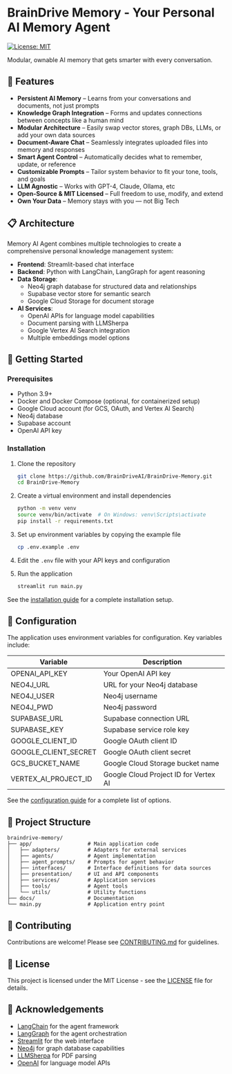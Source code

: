 # BrainDrive Memory - Your Personal AI Memory Agent

[![License: MIT](https://img.shields.io/badge/License-MIT-yellow.svg)](https://opensource.org/licenses/MIT)

Modular, ownable AI memory that gets smarter with every conversation.

## 🌟 Features

- **Persistent AI Memory** – Learns from your conversations and documents, not just prompts  
- **Knowledge Graph Integration** – Forms and updates connections between concepts like a human mind  
- **Modular Architecture** – Easily swap vector stores, graph DBs, LLMs, or add your own data sources  
- **Document-Aware Chat** – Seamlessly integrates uploaded files into memory and responses  
- **Smart Agent Control** – Automatically decides what to remember, update, or reference  
- **Customizable Prompts** – Tailor system behavior to fit your tone, tools, and goals  
- **LLM Agnostic** – Works with GPT-4, Claude, Ollama, etc
- **Open-Source & MIT Licensed** – Full freedom to use, modify, and extend  
- **Own Your Data** – Memory stays with you — not Big Tech

## 📋 Architecture

Memory AI Agent combines multiple technologies to create a comprehensive personal knowledge management system:

- **Frontend**: Streamlit-based chat interface
- **Backend**: Python with LangChain, LangGraph for agent reasoning
- **Data Storage**:
  - Neo4j graph database for structured data and relationships
  - Supabase vector store for semantic search
  - Google Cloud Storage for document storage
- **AI Services**:
  - OpenAI APIs for language model capabilities
  - Document parsing with LLMSherpa
  - Google Vertex AI Search integration
  - Multiple embeddings model options

## 🚀 Getting Started

### Prerequisites

- Python 3.9+
- Docker and Docker Compose (optional, for containerized setup)
- Google Cloud account (for GCS, OAuth, and Vertex AI Search)
- Neo4j database
- Supabase account
- OpenAI API key

### Installation

1. Clone the repository
   ```bash
   git clone https://github.com/BrainDriveAI/BrainDrive-Memory.git
   cd BrainDrive-Memory
   ```

2. Create a virtual environment and install dependencies
   ```bash
   python -m venv venv
   source venv/bin/activate  # On Windows: venv\Scripts\activate
   pip install -r requirements.txt
   ```

3. Set up environment variables by copying the example file
   ```bash
   cp .env.example .env
   ```

4. Edit the `.env` file with your API keys and configuration

5. Run the application
   ```bash
   streamlit run main.py
   ```

See the [installation guide](docs/installation.md) for a complete installation setup.

## 🔧 Configuration

The application uses environment variables for configuration. Key variables include:

| Variable             | Description                           |
|----------------------|---------------------------------------|
| OPENAI_API_KEY       | Your OpenAI API key                   |
| NEO4J_URL            | URL for your Neo4j database           |
| NEO4J_USER           | Neo4j username                        |
| NEO4J_PWD            | Neo4j password                        |
| SUPABASE_URL         | Supabase connection URL               |
| SUPABASE_KEY         | Supabase service role key             |
| GOOGLE_CLIENT_ID     | Google OAuth client ID                |
| GOOGLE_CLIENT_SECRET | Google OAuth client secret            |
| GCS_BUCKET_NAME      | Google Cloud Storage bucket name      |
| VERTEX_AI_PROJECT_ID | Google Cloud Project ID for Vertex AI |

See the [configuration guide](docs/configuration.md) for a complete list of options.

## 🧩 Project Structure

```
braindrive-memory/
├── app/                  # Main application code
│   ├── adapters/         # Adapters for external services
│   ├── agents/           # Agent implementation
│   ├── agent_prompts/    # Prompts for agent behavior
│   ├── interfaces/       # Interface definitions for data sources
│   ├── presentation/     # UI and API components
│   ├── services/         # Application services
│   ├── tools/            # Agent tools
│   └── utils/            # Utility functions
├── docs/                 # Documentation
└── main.py               # Application entry point
```

## 🤝 Contributing

Contributions are welcome! Please see [CONTRIBUTING.md](docs/contributing.md) for guidelines.

## 📄 License

This project is licensed under the MIT License - see the [LICENSE](LICENSE) file for details.

## 🙏 Acknowledgements

- [LangChain](https://github.com/langchain-ai/langchain) for the agent framework
- [LangGraph](https://github.com/langchain-ai/langgraph) for the agent orchestration
- [Streamlit](https://streamlit.io/) for the web interface
- [Neo4j](https://neo4j.com/) for graph database capabilities
- [LLMSherpa](https://github.com/nlmatics/nlm-ingestor) for PDF parsing
- [OpenAI](https://openai.com/) for language model APIs
